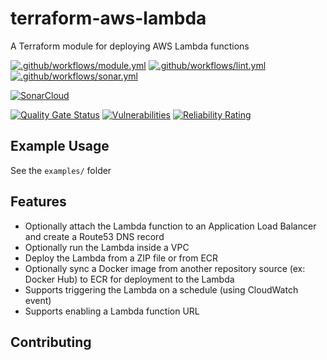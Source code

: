 # terraform-aws-lambda

A Terraform module for deploying AWS Lambda functions

[![.github/workflows/module.yml](https://github.com/champ-oss/terraform-aws-lambda/actions/workflows/module.yml/badge.svg?branch=main)](https://github.com/champ-oss/terraform-aws-lambda/actions/workflows/module.yml)
[![.github/workflows/lint.yml](https://github.com/champ-oss/terraform-aws-lambda/actions/workflows/lint.yml/badge.svg?branch=main)](https://github.com/champ-oss/terraform-aws-lambda/actions/workflows/lint.yml)
[![.github/workflows/sonar.yml](https://github.com/champ-oss/terraform-aws-lambda/actions/workflows/sonar.yml/badge.svg)](https://github.com/champ-oss/terraform-aws-lambda/actions/workflows/sonar.yml)

[![SonarCloud](https://sonarcloud.io/images/project_badges/sonarcloud-black.svg)](https://sonarcloud.io/summary/new_code?id=terraform-aws-lambda_champ-oss)

[![Quality Gate Status](https://sonarcloud.io/api/project_badges/measure?project=terraform-aws-lambda_champ-oss&metric=alert_status)](https://sonarcloud.io/summary/new_code?id=terraform-aws-lambda_champ-oss)
[![Vulnerabilities](https://sonarcloud.io/api/project_badges/measure?project=terraform-aws-lambda_champ-oss&metric=vulnerabilities)](https://sonarcloud.io/summary/new_code?id=terraform-aws-lambda_champ-oss)
[![Reliability Rating](https://sonarcloud.io/api/project_badges/measure?project=terraform-aws-lambda_champ-oss&metric=reliability_rating)](https://sonarcloud.io/summary/new_code?id=terraform-aws-lambda_champ-oss)

## Example Usage

See the `examples/` folder

## Features

- Optionally attach the Lambda function to an Application Load Balancer and create a Route53 DNS record
- Optionally run the Lambda inside a VPC
- Deploy the Lambda from a ZIP file or from ECR
- Optionally sync a Docker image from another repository source (ex: Docker Hub) to ECR for deployment to the Lambda
- Supports triggering the Lambda on a schedule (using CloudWatch event)
- Supports enabling a Lambda function URL


## Contributing
